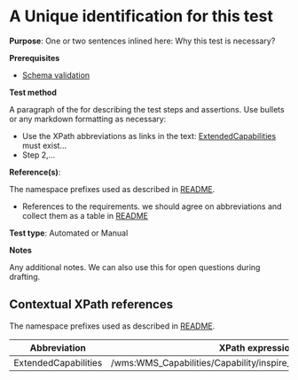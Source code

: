 # A Unique identification for this test

**Purpose**: One or two sentences inlined here: Why this test is necessary?

**Prerequisites**

* [Schema validation](http://inspire.ec.europa.eu/id/ats/download-atom/3.1/atom-pre-defined/schema-validation)

**Test method**

A paragraph of the for describing the test steps and assertions. Use bullets or any markdown formatting as necessary:

* Use the XPath abbreviations as links in the text: [ExtendedCapabilities](#extendedCapabilities) must exist...
* Step 2,...

**Reference(s)**: 

The namespace prefixes used as described in [README](http://inspire.ec.europa.eu/id/ats/download-atom/3.1/README.md#namespaces).
* References to the requirements. we should agree on abbreviations and collect them as a table in [README](http://inspire.ec.europa.eu/id/ats/download-atom/3.1/README.md)

**Test type**: Automated or Manual

**Notes**

Any additional notes. We can also use this for open questions during drafting.

## Contextual XPath references

The namespace prefixes used as described in [README](http://inspire.ec.europa.eu/id/ats/download-atom/3.1/README.md#namespaces).

Abbreviation                                               |  XPath expression
---------------------------------------------------------- | -------------------------------------------------------------------------
ExtendedCapabilities <a name="extendedCapabilities"></a>   | /wms:WMS_Capabilities/Capability/inspire_vs:ExtendedCapabilities[1]
